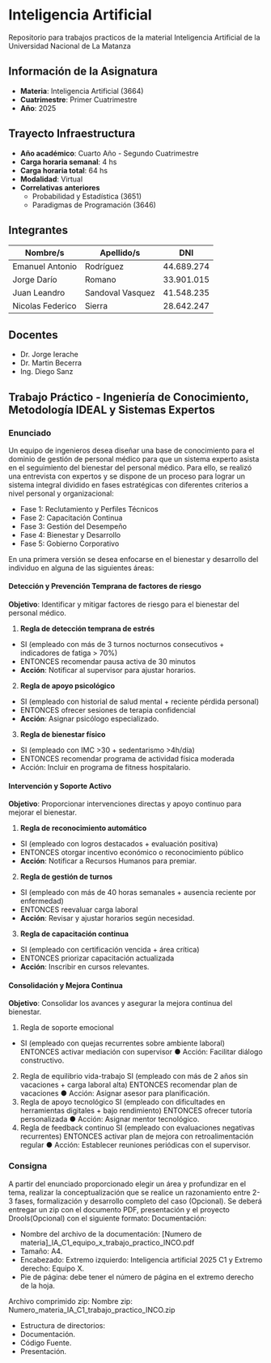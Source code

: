 # Inteligencia Artificial
Repositorio para trabajos practicos de la material Inteligencia Artificial de la Universidad Nacional de La Matanza

## Información de la Asignatura
* **Materia**: Inteligencia Artificial (3664)
* **Cuatrimestre**: Primer Cuatrimestre
* **Año**: 2025

## Trayecto Infraestructura
* **Año académico**: Cuarto Año - Segundo Cuatrimestre
* **Carga horaria semanal**: 4 hs
* **Carga horaria total**: 64 hs
* **Modalidad**: Virtual
* **Correlativas anteriores**
  * Probabilidad y Estadística (3651)
  * Paradigmas de Programación (3646)
    
## Integrantes
| Nombre/s | Apellido/s | DNI |
|--|--|--|
| Emanuel Antonio | Rodríguez | 44.689.274 |
| Jorge Darío | Romano | 33.901.015 |
| Juan Leandro | Sandoval Vasquez | 41.548.235 |
| Nicolas Federico | Sierra | 28.642.247 |

## Docentes
* Dr. Jorge Ierache
* Dr. Martin Becerra
* Ing. Diego Sanz

## Trabajo Práctico - Ingeniería de Conocimiento, Metodología IDEAL y Sistemas Expertos
### Enunciado
Un equipo de ingenieros desea diseñar una base de conocimiento para el dominio de gestión de personal médico para que un sistema experto asista en el seguimiento del bienestar del personal médico.
Para ello, se realizó una entrevista con expertos y se dispone de un proceso para lograr un sistema integral dividido en fases estratégicas con diferentes criterios a nivel personal y organizacional:

* Fase 1: Reclutamiento y Perfiles Técnicos 
* Fase 2: Capacitación Continua 
* Fase 3: Gestión del Desempeño 
* Fase 4: Bienestar y Desarrollo 
* Fase 5: Gobierno Corporativo

En una primera versión se desea enfocarse en el bienestar y desarrollo del individuo  en alguna de las siguientes áreas:

#### Detección y Prevención Temprana de factores de riesgo 
**Objetivo**: Identificar y mitigar factores de riesgo para el bienestar del personal médico.

1. **Regla de detección temprana de estrés**
 * SI (empleado con más de 3 turnos nocturnos consecutivos + indicadores de fatiga > 70%) 
 * ENTONCES recomendar pausa activa de 30 minutos 
* **Acción**: Notificar al supervisor para ajustar horarios.

2. **Regla de apoyo psicológico**
 * SI (empleado con historial de salud mental + reciente pérdida personal)
 * ENTONCES ofrecer sesiones de terapia confidencial 
* **Acción**: Asignar psicólogo especializado.

3. **Regla de bienestar físico**
 * SI (empleado con IMC >30 + sedentarismo >4h/día)
 * ENTONCES recomendar programa de actividad física moderada
* Acción: Incluir en programa de fitness hospitalario.

#### Intervención y Soporte Activo 
**Objetivo**: Proporcionar intervenciones directas y apoyo continuo para mejorar el bienestar.

1. **Regla de reconocimiento automático**
 * SI (empleado con logros destacados + evaluación positiva)
 * ENTONCES otorgar incentivo económico o reconocimiento público 
* **Acción**: Notificar a Recursos Humanos para premiar.
  
2. **Regla de gestión de turnos**
 * SI (empleado con más de 40 horas semanales + ausencia reciente por enfermedad)
 * ENTONCES reevaluar carga laboral 
* **Acción**: Revisar y ajustar horarios según necesidad.
  
3. **Regla de capacitación continua**
 * SI (empleado con certificación vencida + área crítica)
 * ENTONCES priorizar capacitación actualizada 
* **Acción**: Inscribir en cursos relevantes.

#### Consolidación y Mejora Continua 
**Objetivo**: Consolidar los avances y asegurar la mejora continua del bienestar. 
1. Regla de soporte emocional 
 * SI (empleado con quejas recurrentes sobre ambiente laboral)
ENTONCES activar mediación con supervisor 
● Acción: Facilitar diálogo constructivo. 

2. Regla de equilibrio vida-trabajo 
SI (empleado con más de 2 años sin vacaciones + carga laboral alta) ENTONCES recomendar 
plan de vacaciones 
● Acción: Asignar asesor para planificación. 
3. Regla de apoyo tecnológico 
SI (empleado con dificultades en herramientas digitales + bajo rendimiento) ENTONCES 
ofrecer tutoría personalizada 
● Acción: Asignar mentor tecnológico. 
4. Regla de feedback continuo 
SI (empleado con evaluaciones negativas recurrentes) ENTONCES activar plan de mejora con 
retroalimentación regular 
● Acción: Establecer reuniones periódicas con el supervisor. 

### Consigna
A partir del enunciado proporcionado elegir un área y profundizar en el tema, realizar la conceptualización que se realice un razonamiento entre 2-3 fases, formalización y desarrollo completo del caso (Opcional). Se deberá entregar un zip con el documento PDF, presentación y el proyecto Drools(Opcional) con el siguiente formato:
Documentación:
* Nombre del archivo de la documentación: [Numero de materia]_IA_C1_equipo_x_trabajo_practico_INCO.pdf
* Tamaño: A4.
* Encabezado: Extremo izquierdo: Inteligencia artificial 2025 C1 y Extremo derecho: Equipo X.
* Pie de página: debe tener el número de página en el extremo derecho de la hoja.

Archivo comprimido zip:
Nombre zip: Numero_materia_IA_C1_trabajo_practico_INCO.zip
* Estructura de directorios:
 * Documentación.
 * Código Fuente.
 * Presentación.
